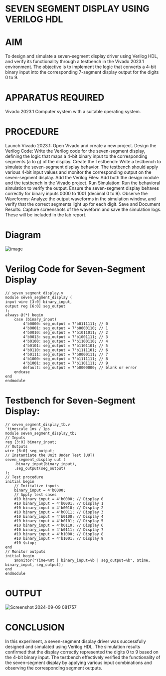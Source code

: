 # SEVEN SEGMENT DISPLAY USING VERILOG HDL
# AIM
To design and simulate a seven-segment display driver using Verilog HDL, and verify its functionality through a testbench in the Vivado 2023.1 environment. The objective is to implement the logic that converts a 4-bit binary input into the corresponding 7-segment display output for the digits 0 to 9.
# APPARATUS REQUIRED
Vivado 2023.1
Computer system with a suitable operating system.
# PROCEDURE
Launch Vivado 2023.1:
Open Vivado and create a new project.
Design the Verilog Code:
Write the Verilog code for the seven-segment display, defining the logic that maps a 4-bit binary input to the corresponding segments (a to g) of the display.
Create the Testbench:
Write a testbench to simulate the seven-segment display behavior. The testbench should apply various 4-bit input values and monitor the corresponding output on the seven-segment display.
Add the Verilog Files:
Add both the design module and the testbench in the Vivado project.
Run Simulation:
Run the behavioral simulation to verify the output. Ensure the seven-segment display behaves correctly for binary inputs 0000 to 1001 (decimal 0 to 9).
Observe the Waveforms:
Analyze the output waveforms in the simulation window, and verify that the correct segments light up for each digit.
Save and Document Results:
Capture screenshots of the waveform and save the simulation logs. These will be included in the lab report.
# Diagram
![image](https://github.com/user-attachments/assets/d7ecb419-906e-4e3b-9b82-f86ced4f364a)
# Verilog Code for Seven-Segment Display
    // seven_segment_display.v
    module seven_segment_display (
    input wire [3:0] binary_input,
    output reg [6:0] seg_output
    );
    always @(*) begin
        case (binary_input)
            4'b0000: seg_output = 7'b0111111; // 0
            4'b0001: seg_output = 7'b0000110; // 1
            4'b0010: seg_output = 7'b1011011; // 2
            4'b0013: seg_output = 7'b1001111; // 3
            4'b0100: seg_output = 7'b1100110; // 4
            4'b0101: seg_output = 7'b1101101; // 5
            4'b0110: seg_output = 7'b1111101; // 6
            4'b0111: seg_output = 7'b0000111; // 7
            4'b1000: seg_output = 7'b1111111; // 8
            4'b1001: seg_output = 7'b1101111; // 9
            default: seg_output = 7'b0000000; // blank or error
        endcase
    end
    endmodule
# Testbench for Seven-Segment Display:
    // seven_segment_display_tb.v
    `timescale 1ns / 1ps
    module seven_segment_display_tb;
    // Inputs
    reg [3:0] binary_input;
    // Outputs
    wire [6:0] seg_output;
    // Instantiate the Unit Under Test (UUT)
    seven_segment_display uut (
        .binary_input(binary_input),
        .seg_output(seg_output)
    );
    // Test procedure
    initial begin
        // Initialize inputs
        binary_input = 4'b0000;
        // Apply test cases
        #10 binary_input = 4'b0000; // Display 0
        #10 binary_input = 4'b0001; // Display 1
        #10 binary_input = 4'b0010; // Display 2
        #10 binary_input = 4'b0011; // Display 3
        #10 binary_input = 4'b0100; // Display 4
        #10 binary_input = 4'b0101; // Display 5
        #10 binary_input = 4'b0110; // Display 6
        #10 binary_input = 4'b0111; // Display 7
        #10 binary_input = 4'b1000; // Display 8
        #10 binary_input = 4'b1001; // Display 9
        #10 $stop;
    end
    // Monitor outputs
    initial begin
        $monitor("Time=%0t | binary_input=%b | seg_output=%b", $time, binary_input, seg_output);
    end
    endmodule
# OUTPUT
![Screenshot 2024-09-09 081757](https://github.com/user-attachments/assets/9af9c98a-f133-4977-b236-bf0c271138c4)
# CONCLUSION
In this experiment, a seven-segment display driver was successfully designed and simulated using Verilog HDL. The simulation results confirmed that the display correctly represented the digits 0 to 9 based on the 4-bit binary input. The testbench effectively verified the functionality of the seven-segment display by applying various input combinations and observing the corresponding segment outputs.







